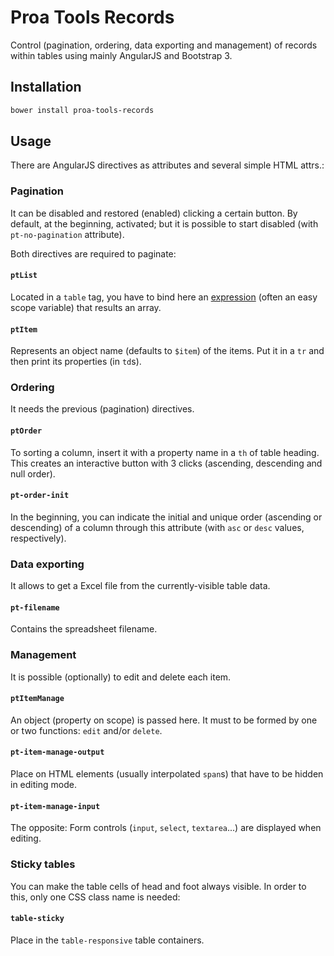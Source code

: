 # Proa Tools Records

Control (pagination, ordering, data exporting and management) of records within tables using mainly AngularJS and Bootstrap 3.

## Installation

```bash
bower install proa-tools-records
```

## Usage

There are AngularJS directives as attributes and several simple HTML attrs.:

### Pagination

It can be disabled and restored (enabled) clicking a certain button. By default, at the beginning, activated; but it is possible to start disabled (with `pt-no-pagination` attribute).

Both directives are required to paginate:

#### `ptList`

Located in a `table` tag, you have to bind here an [expression](https://docs.angularjs.org/guide/expression) (often an easy scope variable) that results an array.

#### `ptItem`

Represents an object name (defaults to `$item`) of the items. Put it in a `tr` and then print its properties (in `td`s).

### Ordering

It needs the previous (pagination) directives.

#### `ptOrder`

To sorting a column, insert it with a property name in a `th` of table heading. This creates an interactive button with 3 clicks (ascending, descending and null order).

#### `pt-order-init`

In the beginning, you can indicate the initial and unique order (ascending or descending) of a column through this attribute (with `asc` or `desc` values, respectively).

### Data exporting

It allows to get a Excel file from the currently-visible table data.

#### `pt-filename`

Contains the spreadsheet filename.

### Management

It is possible (optionally) to edit and delete each item.

#### `ptItemManage`

An object (property on scope) is passed here. It must to be formed by one or two functions: `edit` and/or `delete`.

#### `pt-item-manage-output`

Place on HTML elements (usually interpolated `span`s) that have to be hidden in editing mode.

#### `pt-item-manage-input`

The opposite: Form controls (`input`, `select`, `textarea`...) are displayed when editing.

### Sticky tables

You can make the table cells of head and foot always visible. In order to this, only one CSS class name is needed:

#### `table-sticky`

Place in the `table-responsive` table containers.